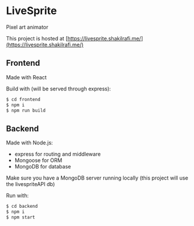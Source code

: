 # LiveSprite
Pixel art animator 

This project is hosted at [https://livesprite.shakilrafi.me/](https://livesprite.shakilrafi.me/)

## Frontend

Made with React

Build with (will be served through express):
```bash
$ cd frontend
$ npm i
$ npm run build
```

## Backend

Made with Node.js:
- express for routing and middleware
- Mongoose for ORM
- MongoDB for database

Make sure you have a MongoDB server running locally (this project will use the livespriteAPI db)

Run with:
```bash
$ cd backend
$ npm i
$ npm start
```
